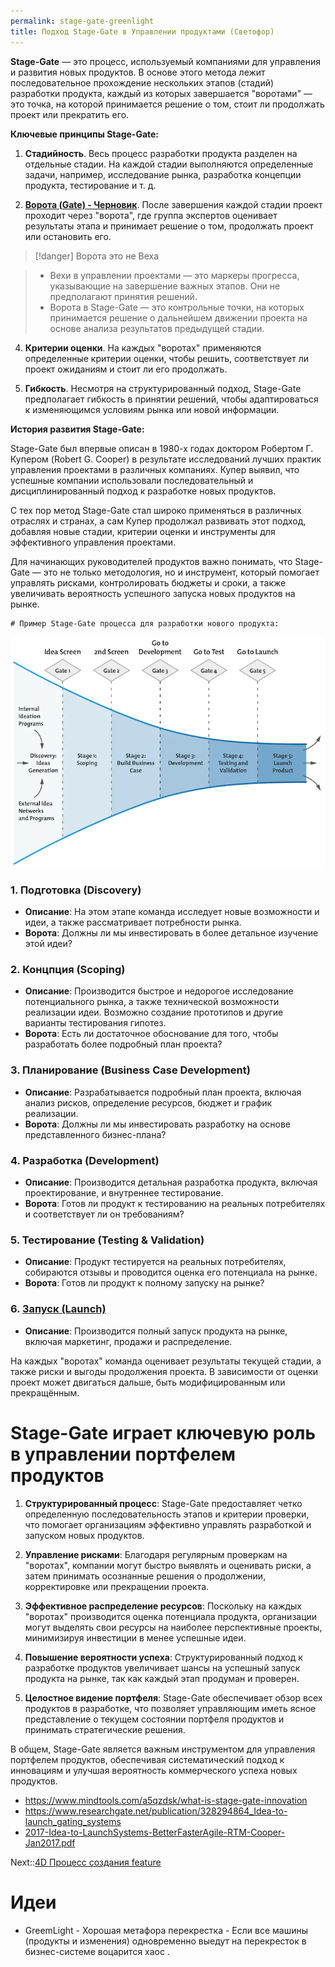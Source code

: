 ```yaml
---
permalink: stage-gate-greenlight
title: Подход Stage-Gate в Управлении продуктами (Светофор)
---
```


**Stage-Gate** — это процесс, используемый компаниями для управления и развития новых продуктов. В основе этого метода лежит последовательное прохождение нескольких этапов (стадий) разработки продукта, каждый из которых завершается "воротами" — это точка, на которой принимается решение о том, стоит ли продолжать проект или прекратить его.

**Ключевые принципы Stage-Gate:**

1. **Стадийность**. Весь процесс разработки продукта разделен на отдельные стадии. На каждой стадии выполняются определенные задачи, например, исследование рынка, разработка концепции продукта, тестирование и т. д.

1. **[Ворота (Gate) - Черновик](../%D0%93%D0%BB%D0%BE%D1%81%D1%81%D0%B0%D1%80%D0%B8%D0%B9/%D0%92%D0%BE%D1%80%D0%BE%D1%82%D0%B0%20%28Gate%29%20-%20%D0%A7%D0%B5%D1%80%D0%BD%D0%BE%D0%B2%D0%B8%D0%BA.md)**. После завершения каждой стадии проект проходит через "ворота", где группа экспертов оценивает результаты этапа и принимает решение о том, продолжать проект или остановить его.


>[!danger] Ворота это не Веха

>* Вехи в управлении проектами — это маркеры прогресса, указывающие на завершение важных этапов. Они не предполагают принятия решений.
>* Ворота в Stage-Gate — это контрольные точки, на которых принимается решение о дальнейшем движении проекта на основе анализа результатов предыдущей стадии.

4. **Критерии оценки**. На каждых "воротах" применяются определенные критерии оценки, чтобы решить, соответствует ли проект ожиданиям и стоит ли его продолжать.

4. **Гибкость**. Несмотря на структурированный подход, Stage-Gate предполагает гибкость в принятии решений, чтобы адаптироваться к изменяющимся условиям рынка или новой информации.

**История развития Stage-Gate:**

Stage-Gate был впервые описан в 1980-х годах доктором Робертом Г. Купером (Robert G. Cooper) в результате исследований лучших практик управления проектами в различных компаниях. Купер выявил, что успешные компании использовали последовательный и дисциплинированный подход к разработке новых продуктов.

С тех пор метод Stage-Gate стал широко применяться в различных отраслях и странах, а сам Купер продолжал развивать этот подход, добавляя новые стадии, критерии оценки и инструменты для эффективного управления проектами.

Для начинающих руководителей продуктов важно понимать, что Stage-Gate — это не только методология, но и инструмент, который помогает управлять рисками, контролировать бюджеты и сроки, а также увеличивать вероятность успешного запуска новых продуктов на рынке.

````
# Пример Stage-Gate процесса для разработки нового продукта:
````

![Pasted image 20230926141649.png](Pasted%20image%2020230926141649.png)

### 1. **Подготовка (Discovery)**

* **Описание**: На этом этапе команда исследует новые возможности и идеи, а также рассматривает потребности рынка.
* **Ворота**: Должны ли мы инвестировать в более детальное изучение этой идеи?

### 2. **Концпция (Scoping)**

* **Описание**: Производится быстрое и недорогое исследование потенциального рынка, а также технической возможности реализации идеи. Возможно создание прототипов и другие варианты тестирования гипотез.
* **Ворота**: Есть ли достаточное обоснование для того, чтобы разработать более подробный план проекта?

### 3. **Планирование (Business Case Development)**

* **Описание**: Разрабатывается подробный план проекта, включая анализ рисков, определение ресурсов, бюджет и график реализации.
* **Ворота**: Должны ли мы инвестировать разработку на основе представленного бизнес-плана?

### 4. **Разработка (Development)**

* **Описание**: Производится детальная разработка продукта, включая проектирование, и внутреннее тестирование.
* **Ворота**: Готов ли продукт к тестированию на реальных потребителях и соответствует ли он требованиям?

### 5. **Тестирование (Testing & Validation)**

* **Описание**: Продукт тестируется на реальных потребителях, собираются отзывы и проводится оценка его потенциала на рынке.
* **Ворота**: Готов ли продукт к полному запуску на рынке?

### 6. **[Запуск (Launch)](../3-Innovation/%D0%97%D0%B0%D0%BF%D1%83%D1%81%D0%BA%20%28Launch%29.md)**

* **Описание**: Производится полный запуск продукта на рынке, включая маркетинг, продажи и распределение.

На каждых "воротах" команда оценивает результаты текущей стадии, а также риски и выгоды продолжения проекта. В зависимости от оценки проект может двигаться дальше, быть модифицированным или прекращённым.

# Stage-Gate играет ключевую роль в управлении портфелем продуктов

1. **Структурированный процесс**: Stage-Gate предоставляет четко определенную последовательность этапов и критерии проверки, что помогает организациям эффективно управлять разработкой и запуском новых продуктов.

1. **Управление рисками**: Благодаря регулярным проверкам на "воротах", компании могут быстро выявлять и оценивать риски, а затем принимать осознанные решения о продолжении, корректировке или прекращении проекта.

1. **Эффективное распределение ресурсов**: Поскольку на каждых "воротах" производится оценка потенциала продукта, организации могут выделять свои ресурсы на наиболее перспективные проекты, минимизируя инвестиции в менее успешные идеи.

1. **Повышение вероятности успеха**: Структурированный подход к разработке продуктов увеличивает шансы на успешный запуск продукта на рынке, так как каждый этап продуман и проверен.

1. **Целостное видение портфеля**: Stage-Gate обеспечивает обзор всех продуктов в разработке, что позволяет управляющим иметь ясное представление о текущем состоянии портфеля продуктов и принимать стратегические решения.

В общем, Stage-Gate является важным инструментом для управления портфелем продуктов, обеспечивая систематический подход к инновациям и улучшая вероятность коммерческого успеха новых продуктов.

* https://www.mindtools.com/a5qzdsk/what-is-stage-gate-innovation
* https://www.researchgate.net/publication/328294864_Idea-to-launch_gating_systems 
* [2017-Idea-to-LaunchSystems-BetterFasterAgile-RTM-Cooper-Jan2017.pdf](../%D0%9C%D0%BE%D0%B4%D0%B5%D0%BB%D0%B8/2017-Idea-to-LaunchSystems-BetterFasterAgile-RTM-Cooper-Jan2017.pdf)

Next::[4D Процесс создания feature](4D%20%D0%9F%D1%80%D0%BE%D1%86%D0%B5%D1%81%D1%81%20%D1%81%D0%BE%D0%B7%D0%B4%D0%B0%D0%BD%D0%B8%D1%8F%20feature.md)

# Идеи

* GreemLight  - Хорошая метафора перекрестка - Если все машины (продукты и изменения) одновременно выедут на перекресток в бизнес-системе воцарится хаос .
